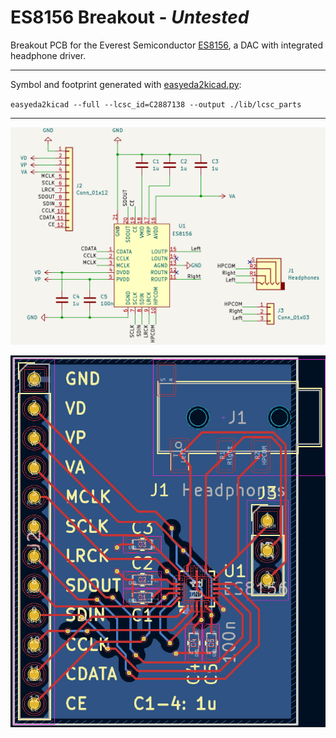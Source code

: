 # ES8156 Breakout - *Untested*

Breakout PCB for the Everest Semiconductor [ES8156](http://www.everest-semi.com/pdf/ES8156%20PB.pdf), a DAC with integrated headphone driver.

----

Symbol and footprint generated with [easyeda2kicad.py](https://github.com/uPesy/easyeda2kicad.py):

`easyeda2kicad --full --lcsc_id=C2887138 --output ./lib/lcsc_parts`

----

![schematic](./doc/schem.png)

![pcb](./doc/pcb.png)
